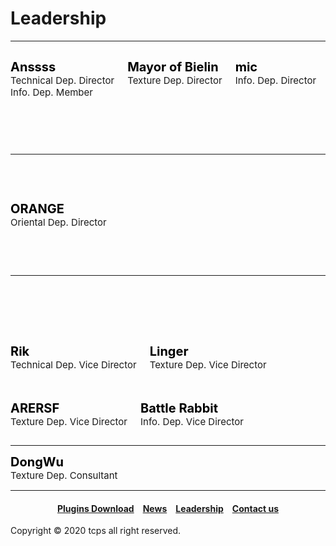 <style>
h1 {text-align: center;}
h2 {text-align: left;}
h4 {text-align: center;}
h3 {text-align: left;}
p {text-align: center;}
</style>
<style type="text/css">
  #left{
        text-align:left;
  }
  #right{
        text-align:right;
  }
  #title{
        font-size:20px;
        text-align:left;
        font-weight:bold;
  }
  #des{
       font-size:15px;
       text-align:left;
  }
  .leadership_{
               display:inline-block;
  }
  .leadership_0{
               font-size: 75px;
</style>
<h1><div id="left">Leadership</div></h1>
<hr>
<div class="leadership_0">

<div class="leadership_">
<div id="title" style="color:black;">Anssss</div>
<div id="des">Technical Dep. Director<br>Info. Dep. Member</div>
</div>

<div class="leadership_">
<div id="title" style="color:black;">Mayor of Bielin</div>
<div id="des">Texture Dep. Director<br>&nbsp;</div>
</div>

<div class="leadership_">
<div id="title" style="color:black;">mic</div>
<div id="des">Info. Dep. Director<br>&nbsp;</div>
</div>

</div>

<div class="leadership_0">

<hr>

<div class="leadership_0">

<div class="leadership_">
<div id="title" style="color:black;">ORANGE</div>
<div id="des">Oriental Dep. Director</div>
</div>

</div>
  
<hr>

<div class="leadership_">
<div id="title" style="color:black;">Rik</div>
<div id="des">Technical Dep. Vice Director</div>
</div>

<div class="leadership_">
<div id="title" style="color:black;">Linger</div>
<div id="des">Texture Dep. Vice Director</div>
</div>


<div class="leadership_">
<div id="title" style="color:black;">ARERSF</div>
<div id="des">Texture Dep. Vice Director</div>
</div>

<div class="leadership_">
<div id="title" style="color:black;">Battle Rabbit</div>
<div id="des">Info. Dep. Vice Director</div>
</div>

</div>

<hr>

<div class="leadership_0">

<div class="leadership_">
<div id="title" style="color:black;">DongWu</div>
<div id="des">Texture Dep. Consultant</div>
</div>

</div>

<hr>
<h4><a href="/plugins/download">Plugins Download</a>&emsp;<a href="/news">News</a>&emsp;<a href="/leadership">Leadership</a>&emsp;<a href="/contact">Contact us</a></h4>
Copyright © 2020 tcps all right reserved.
